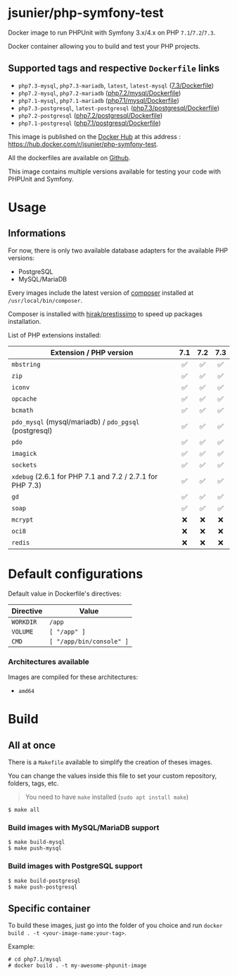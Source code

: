 # jsunier/php-symfony-test

Docker image to run PHPUnit with Symfony 3.x/4.x on PHP `7.1`/`7.2`/`7.3`.

Docker container allowing you to build and test your PHP projects.

## Supported tags and respective `Dockerfile` links

- `php7.3-mysql`, `php7.3-mariadb`, `latest`, `latest-mysql` ([7.3/Dockerfile](https://github.com/jsunier/php-symfony-test/blob/master/php7.3/mysql/Dockerfile))
- `php7.2-mysql`, `php7.2-mariadb` ([php7.2/mysql/Dockerfile](https://github.com/jsunier/php-symfony-test/blob/master/php7.2/mysql/Dockerfile))
- `php7.1-mysql`, `php7.1-mariadb` ([php7.1/mysql/Dockerfile](https://github.com/jsunier/php-symfony-test/blob/master/php7.1/mysql/Dockerfile))
- `php7.3-postgresql`, `latest-postgresql` ([php7.3/postgresql/Dockerfile](https://github.com/jsunier/php-symfony-test/blob/master/php7.3/postgresql/Dockerfile))
- `php7.2-postgresql` ([php7.2/postgresql/Dockerfile](https://github.com/jsunier/php-symfony-test/blob/master/php7.2/postgresql/Dockerfile))
- `php7.1-postgresql` ([php7.1/postgresql/Dockerfile](https://github.com/jsunier/php-symfony-test/blob/master/php7.1/postgresql/Dockerfile))

This image is published on the [Docker Hub](https://hub.docker.com) at this address : https://hub.docker.com/r/jsunier/php-symfony-test.

All the dockerfiles are available on [Github](https://github.com/jsunier/php-symfony-test).

This image contains multiple versions available for testing your code with PHPUnit and Symfony.

# Usage

## Informations

For now, there is only two available database adapters for the available PHP versions:

* PostgreSQL
* MySQL/MariaDB

Every images include the latest version of [composer](https://getcomposer.org) installed at `/usr/local/bin/composer`.

Composer is installed with [hirak/prestissimo](https://packagist.org/packages/hirak/prestissimo) to speed up packages installation.

List of PHP extensions installed:

| Extension / PHP version                                 |  7.1  |  7.2  |  7.3  |
| ------------------------------------------------------- | :---: | :---: | :---: |
| `mbstring`                                              |   ✅   |   ✅   |   ✅   |
| `zip`                                                   |   ✅   |   ✅   |   ✅   |
| `iconv`                                                 |   ✅   |   ✅   |   ✅   |
| `opcache`                                               |   ✅   |   ✅   |   ✅   |
| `bcmath`                                                |   ✅   |   ✅   |   ✅   |
| `pdo_mysql` (mysql/mariadb) / `pdo_pgsql` (postgresql)  |   ✅   |   ✅   |   ✅   |
| `pdo`                                                   |   ✅   |   ✅   |   ✅   |
| `imagick`                                               |   ✅   |   ✅   |   ✅   |
| `sockets`                                               |   ✅   |   ✅   |   ✅   |
| `xdebug` (2.6.1 for PHP 7.1 and 7.2 / 2.7.1 for PHP 7.3)|   ✅   |   ✅   |   ✅   |
| `gd`                                                    |   ✅   |   ✅   |   ✅   |
| `soap`                                                  |   ✅   |   ✅   |   ✅   |
| `mcrypt`                                                |   ❌   |   ❌   |   ❌   |
| `oci8`                                                  |   ❌   |   ❌   |   ❌   |
| `redis`                                                 |   ❌   |   ❌   |   ❌   |

# Default configurations

Default value in Dockerfile's directives:

| Directive | Value                    |
| --------- | ------------------------ |
| `WORKDIR` | `/app`                   |
| `VOLUME`  | `[ "/app" ]`             |
| `CMD`     | `[ "/app/bin/console" ]` |

### Architectures available

Images are compiled for these architectures:

* `amd64`

# Build

## All at once

There is a `Makefile` available to simplify the creation of theses images.

You can change the values inside this file to set your custom repository, folders, tags, etc.

> You need to have `make` installed (`sudo apt install make`)

```
$ make all
```

### Build images with MySQL/MariaDB support

```
$ make build-mysql
$ make push-mysql
```

### Build images with PostgreSQL support

```
$ make build-postgresql
$ make push-postgresql
```

## Specific container

To build these images, just go into the folder of you choice and run `docker build . -t <your-image-name:your-tag>`.

Example:
```
# cd php7.1/mysql
# docker build . -t my-awesome-phpunit-image
```

